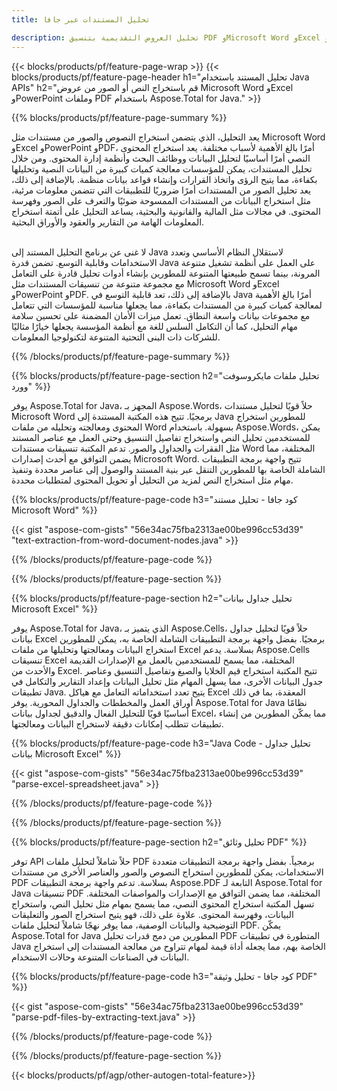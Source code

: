 ```yaml
---
title: تحليل المستندات عبر جافا 

description: تحليل العروض التقديمية بتنسيق PDF وMicrosoft Word وExcel وPowerPoint عبر تطبيق Java الخاص بك. استخراج النص أو الصور بسهولة.
---
```


{{< blocks/products/pf/feature-page-wrap >}}
{{< blocks/products/pf/feature-page-header h1="تحليل المستند باستخدام Java APIs" h2="قم باستخراج النص أو الصور من عروض Microsoft Word وExcel وPowerPoint وملفات PDF باستخدام Aspose.Total for Java." >}}

{{% blocks/products/pf/feature-page-summary %}}

يعد التحليل، الذي يتضمن استخراج النصوص والصور من مستندات مثل Microsoft Word وExcel وPowerPoint وPDF، أمرًا بالغ الأهمية لأسباب مختلفة. يعد استخراج المحتوى النصي أمرًا أساسيًا لتحليل البيانات ووظائف البحث وأنظمة إدارة المحتوى. ومن خلال تحليل المستندات، يمكن للمؤسسات معالجة كميات كبيرة من البيانات النصية وتحليلها بكفاءة، مما يتيح الرؤى واتخاذ القرارات وإنشاء قواعد بيانات منظمة. بالإضافة إلى ذلك، يعد تحليل الصور من المستندات أمرًا ضروريًا للتطبيقات التي تتضمن معلومات مرئية، مثل استخراج البيانات من المستندات الممسوحة ضوئيًا والتعرف على الصور وفهرسة المحتوى. في مجالات مثل المالية والقانونية والبحثية، يساعد التحليل على أتمتة استخراج المعلومات الهامة من التقارير والعقود والأوراق البحثية.  <br /><br />

لا غنى عن برنامج التحليل المستند إلى Java لاستقلال النظام الأساسي وتعدد الاستخدامات وقابلية التوسع. تضمن قدرة Java على العمل على أنظمة تشغيل متنوعة المرونة، بينما تسمح طبيعتها المتنوعة للمطورين بإنشاء أدوات تحليل قادرة على التعامل مع مجموعة متنوعة من تنسيقات المستندات مثل Microsoft Word وExcel وPowerPoint وPDF. بالإضافة إلى ذلك، تعد قابلية التوسع في Java أمرًا بالغ الأهمية لمعالجة كميات كبيرة من المستندات بكفاءة، مما يجعلها مناسبة للمؤسسات التي تتعامل مع مجموعات بيانات واسعة النطاق. تعمل ميزات الأمان المضمنة على تحسين سلامة مهام التحليل، كما أن التكامل السلس للغة مع أنظمة المؤسسة يجعلها خيارًا مثاليًا للشركات ذات البنى التحتية المتنوعة لتكنولوجيا المعلومات.

{{% /blocks/products/pf/feature-page-summary  %}}

{{% blocks/products/pf/feature-page-section  h2="تحليل ملفات مايكروسوفت وورد" %}}

يوفر Aspose.Total for Java، المجهز بـ Aspose.Words، حلاً قويًا لتحليل مستندات Microsoft Word برمجيًا. تتيح هذه المكتبة المستندة إلى Java للمطورين استخراج المحتوى ومعالجته وتحليله من ملفات Word بسهولة. باستخدام Aspose.Words، يمكن للمستخدمين تحليل النص واستخراج تفاصيل التنسيق وحتى العمل مع عناصر المستند مثل الفقرات والجداول والصور. تدعم المكتبة تنسيقات مستندات Word المختلفة، مما يضمن التوافق مع أحدث إصدارات Microsoft Word. تتيح واجهة برمجة التطبيقات الشاملة الخاصة بها للمطورين التنقل عبر بنية المستند والوصول إلى عناصر محددة وتنفيذ مهام مثل استخراج النص لمزيد من التحليل أو تحويل المحتوى لمتطلبات محددة.

{{% blocks/products/pf/feature-page-code h3="كود جافا - تحليل مستند Microsoft Word" %}}

{{< gist "aspose-com-gists" "56e34ac75fba2313ae00be996cc53d39" "text-extraction-from-word-document-nodes.java" >}}

{{% /blocks/products/pf/feature-page-code  %}}

{{% /blocks/products/pf/feature-page-section %}}

{{% blocks/products/pf/feature-page-section  h2="تحليل جداول بيانات Microsoft Excel" %}}

يوفر Aspose.Total for Java، الذي يتميز بـ Aspose.Cells، حلاً قويًا لتحليل جداول بيانات Excel برمجيًا. بفضل واجهة برمجة التطبيقات الشاملة الخاصة به، يمكن للمطورين استخراج البيانات ومعالجتها وتحليلها من ملفات Excel بسلاسة. يدعم Aspose.Cells تنسيقات Excel المختلفة، مما يسمح للمستخدمين بالعمل مع الإصدارات القديمة والأحدث من Excel. تتيح المكتبة استخراج قيم الخلايا والصيغ وتفاصيل التنسيق وعناصر جدول البيانات الأخرى، مما يسهل المهام مثل تحليل البيانات وإعداد التقارير والتكامل في تطبيقات Java. يتيح تعدد استخداماته التعامل مع هياكل Excel المعقدة، بما في ذلك أوراق العمل والمخططات والجداول المحورية. يوفر Aspose.Total for Java نظامًا أساسيًا قويًا للتحليل الفعال والدقيق لجداول بيانات Excel، مما يمكّن المطورين من إنشاء تطبيقات تتطلب إمكانات دقيقة لاستخراج البيانات ومعالجتها.

{{% blocks/products/pf/feature-page-code h3="Java Code - تحليل جداول بيانات Microsoft Excel" %}}

{{< gist "aspose-com-gists" "56e34ac75fba2313ae00be996cc53d39" "parse-excel-spreadsheet.java" >}}

{{% /blocks/products/pf/feature-page-code  %}}

{{% /blocks/products/pf/feature-page-section %}}

{{% blocks/products/pf/feature-page-section  h2="تحليل وثائق PDF" %}}

توفر API حلاً شاملاً لتحليل ملفات PDF برمجياً. بفضل واجهة برمجة التطبيقات متعددة الاستخدامات، يمكن للمطورين استخراج النصوص والصور والعناصر الأخرى من مستندات PDF بسلاسة. تدعم واجهة برمجة التطبيقات Aspose.PDF التابعة لـ Aspose.Total for Java تنسيقات PDF المختلفة، مما يضمن التوافق مع الإصدارات والمواصفات المختلفة. تسهل المكتبة استخراج المحتوى النصي، مما يسمح بمهام مثل تحليل النص، واستخراج البيانات، وفهرسة المحتوى. علاوة على ذلك، فهو يتيح استخراج الصور والتعليقات التوضيحية والبيانات الوصفية، مما يوفر نهجًا شاملاً لتحليل ملفات PDF. يمكّن Aspose.Total for Java المطورين من دمج قدرات تحليل PDF المتطورة في تطبيقات Java الخاصة بهم، مما يجعله أداة قيمة لمهام تتراوح من معالجة المستندات إلى استخراج البيانات في الصناعات المتنوعة وحالات الاستخدام.

{{% blocks/products/pf/feature-page-code h3="كود جافا - تحليل وثيقة PDF" %}}

{{< gist "aspose-com-gists" "56e34ac75fba2313ae00be996cc53d39" "parse-pdf-files-by-extracting-text.java" >}}

{{% /blocks/products/pf/feature-page-code  %}}

{{% /blocks/products/pf/feature-page-section %}}

{{< blocks/products/pf/agp/other-autogen-total-feature>}}